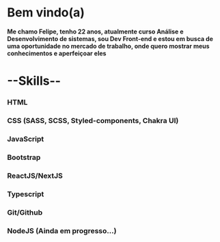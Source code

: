 <h1>Bem vindo(a)</h1>

<strong>Me chamo Felipe, tenho 22 anos, atualmente curso Análise e Desenvolvimento de sistemas, sou Dev Front-end e estou em busca de uma oportunidade no mercado de trabalho, onde quero mostrar meus conhecimentos e aperfeiçoar eles</strong>

<h1> --Skills-- </h1>
<h3>HTML</h3>
<h3>CSS (SASS, SCSS, Styled-components, Chakra UI)</h3>
<h3>JavaScript</h3>
<h3>Bootstrap</h3>
<h3>ReactJS/NextJS</h3>
<h3>Typescript</h3>
<h3>Git/Github</h3>
<h3>NodeJS (Ainda em progresso...)<h2>

